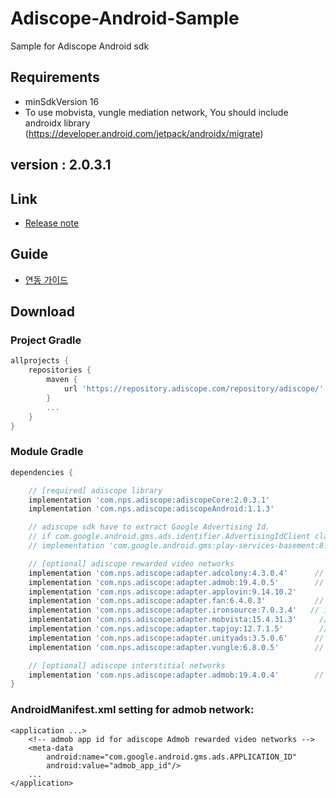 # Adiscope-Android-Sample
Sample for Adiscope Android sdk


## Requirements
- minSdkVersion 16
- To use mobvista, vungle mediation network, You should include androidx library (https://developer.android.com/jetpack/androidx/migrate)

## version : 2.0.3.1

## Link
- [Release note](https://github.com/adiscope/Adiscope-Android-Sample/wiki/release_note)

## Guide
- [연동 가이드](https://github.com/adiscope/Adiscope-Android-Sample/blob/master/AdiscopeSDKGuide.md)

## Download

### Project Gradle
```gradle
allprojects {
    repositories {
        maven {
            url 'https://repository.adiscope.com/repository/adiscope/'
        }
        ...
    }
}
```

### Module Gradle
```gradle
dependencies {

    // [required] adiscope library
    implementation 'com.nps.adiscope:adiscopeCore:2.0.3.1'
    implementation 'com.nps.adiscope:adiscopeAndroid:1.1.3'

    // adiscope sdk have to extract Google Advertising Id.
    // if com.google.android.gms.ads.identifier.AdvertisingIdClient class is not included in your app, uncomment following code
    // implementation 'com.google.android.gms:play-services-basement:8.3.0'

    // [optional] adiscope rewarded video networks
    implementation 'com.nps.adiscope:adapter.adcolony:4.3.0.4'      // adcolony
    implementation 'com.nps.adiscope:adapter.admob:19.4.0.5'        // admob (use play-services-ads:19.4.0 dependency)
    implementation 'com.nps.adiscope:adapter.applovin:9.14.10.2'        // applovin
    implementation 'com.nps.adiscope:adapter.fan:6.4.0.3'           // fan
    implementation 'com.nps.adiscope:adapter.ironsource:7.0.3.4'   // ironsource
    implementation 'com.nps.adiscope:adapter.mobvista:15.4.31.3'     // mobvista (use androidx)
    implementation 'com.nps.adiscope:adapter.tapjoy:12.7.1.5'        // tapjoy
    implementation 'com.nps.adiscope:adapter.unityads:3.5.0.6'      // unityads
    implementation 'com.nps.adiscope:adapter.vungle:6.8.0.5'        // vungle (use androidx)

    // [optional] adiscope interstitial networks
    implementation 'com.nps.adiscope:adapter.admob:19.4.0.4'        // admob (use play-services-ads:19.4.0 dependency)
}
```

### AndroidManifest.xml setting for admob network:
```
<application ...>
    <!-- admob app id for adiscope Admob rewarded video networks -->
    <meta-data
        android:name="com.google.android.gms.ads.APPLICATION_ID"
        android:value="admob_app_id"/>
    ...
</application>
```

